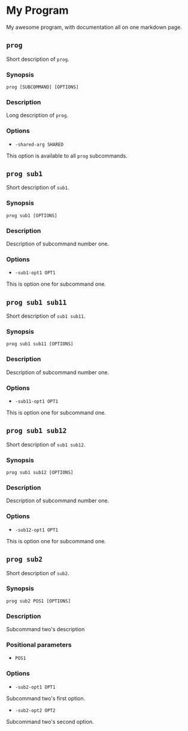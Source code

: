 # My Program

My awesome program, with documentation all on one markdown page.

## `prog`

Short description of `prog`.

### Synopsis

    prog [SUBCOMMAND] [OPTIONS]

### Description

Long description of `prog`.

### Options

* `-shared-arg SHARED`

This option is available to all `prog` subcommands.

## `prog sub1`

Short description of `sub1`.

### Synopsis

    prog sub1 [OPTIONS]

### Description

Description of subcommand number one.

### Options

* `-sub1-opt1 OPT1`

This is option one for subcommand one.

## `prog sub1 sub11`

Short description of `sub1 sub11`.

### Synopsis

    prog sub1 sub11 [OPTIONS]

### Description

Description of subcommand number one.

### Options

* `-sub11-opt1 OPT1`

This is option one for subcommand one.

## `prog sub1 sub12`

Short description of `sub1 sub12`.

### Synopsis

    prog sub1 sub12 [OPTIONS]

### Description

Description of subcommand number one.

### Options

* `-sub12-opt1 OPT1`

This is option one for subcommand one.

## `prog sub2`

Short description of `sub2`.

### Synopsis

    prog sub2 POS1 [OPTIONS]

### Description

Subcommand two's description

### Positional parameters

* `POS1`

### Options

* `-sub2-opt1 OPT1`

Subcommand two's first option.

* `-sub2-opt2 OPT2`

Subcommand two's second option.

